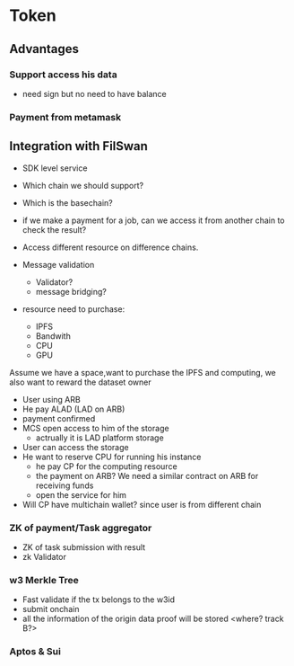 # Token



## &#x20;Advantages

### Support access his data

* need sign but no need to have balance

### Payment from metamask



## Integration with FilSwan

* SDK level service&#x20;



* Which chain we should support?
* Which is the basechain?
* if we make a payment for a job,  can we access it from another chain to check the result?
* Access different resource on difference chains.
* Message validation
  * Validator?
  * message bridging?
* resource need to purchase:
  * IPFS
  * Bandwith
  * CPU
  * GPU

Assume we have a space,want to purchase the IPFS and computing, we also want to reward the dataset owner

* User using ARB
* He pay ALAD (LAD on ARB)
* payment confirmed
* MCS open access to him of the storage
  * actrually it is LAD platform storage
* User can access the storage&#x20;
* He want to reserve CPU for running his instance
  * he pay CP for the computing resource
  * the payment on ARB? We need a similar contract on ARB for receiving funds
  * open the service for him
* Will CP have multichain wallet? since user is from different chain

### ZK of payment/Task aggregator

* ZK of task submission with result
* zk Validator

### w3 Merkle Tree

* Fast validate if the tx belongs to the w3id
* submit onchain
* all the information of the origin data proof will be stored \<where? track B?>

### Aptos & Sui
